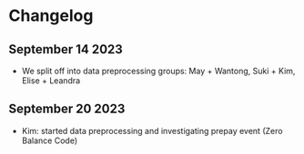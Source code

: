 # Changelog
## September 14 2023
- We split off into data preprocessing groups: May + Wantong, Suki + Kim, Elise + Leandra

## September 20 2023
- Kim: started data preprocessing and investigating prepay event (Zero Balance Code)

